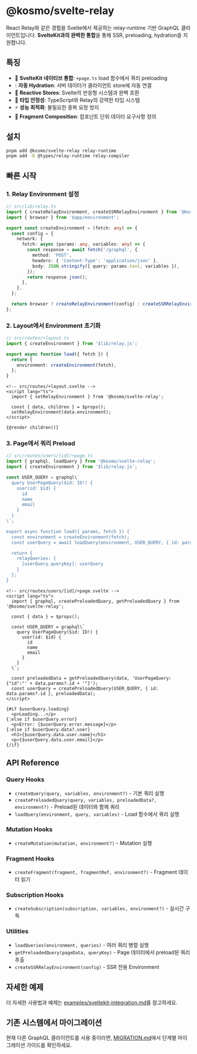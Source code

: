 # @kosmo/svelte-relay

React Relay와 같은 경험을 Svelte에서 제공하는 relay-runtime 기반 GraphQL 클라이언트입니다.
**SvelteKit과의 완벽한 통합**을 통해 SSR, preloading, hydration을 지원합니다.

## 특징

- 🚀 **SvelteKit 네이티브 통합**: `+page.ts` load 함수에서 쿼리 preloading
- 💧 **자동 Hydration**: 서버 데이터가 클라이언트 store에 자동 연결
- 🔄 **Reactive Stores**: Svelte의 반응형 시스템과 완벽 호환
- 🎯 **타입 안정성**: TypeScript와 Relay의 강력한 타입 시스템
- ⚡ **성능 최적화**: 불필요한 중복 요청 방지
- 🧩 **Fragment Composition**: 컴포넌트 단위 데이터 요구사항 정의

## 설치

```bash
pnpm add @kosmo/svelte-relay relay-runtime
pnpm add -D @types/relay-runtime relay-compiler
```

## 빠른 시작

### 1. Relay Environment 설정

```typescript
// src/lib/relay.ts
import { createRelayEnvironment, createSSRRelayEnvironment } from '@kosmo/svelte-relay';
import { browser } from '$app/environment';

export const createEnvironment = (fetch: any) => {
  const config = {
    network: {
      fetch: async (params: any, variables: any) => {
        const response = await fetch('/graphql', {
          method: 'POST',
          headers: { 'Content-Type': 'application/json' },
          body: JSON.stringify({ query: params.text, variables }),
        });
        return response.json();
      },
    },
  };

  return browser ? createRelayEnvironment(config) : createSSRRelayEnvironment(config);
};
```

### 2. Layout에서 Environment 초기화

```typescript
// src/routes/+layout.ts
import { createEnvironment } from '$lib/relay.js';

export async function load({ fetch }) {
  return {
    environment: createEnvironment(fetch),
  };
}
```

```svelte
<!-- src/routes/+layout.svelte -->
<script lang="ts">
  import { setRelayEnvironment } from '@kosmo/svelte-relay';

  const { data, children } = $props();
  setRelayEnvironment(data.environment);
</script>

{@render children()}
```

### 3. Page에서 쿼리 Preload

```typescript
// src/routes/users/[id]/+page.ts
import { graphql, loadQuery } from '@kosmo/svelte-relay';
import { createEnvironment } from '$lib/relay.js';

const USER_QUERY = graphql\`
  query UserPageQuery($id: ID!) {
    user(id: $id) {
      id
      name
      email
    }
  }
\`;

export async function load({ params, fetch }) {
  const environment = createEnvironment(fetch);
  const userQuery = await loadQuery(environment, USER_QUERY, { id: params.id });

  return {
    relayQueries: {
      [userQuery.queryKey]: userQuery
    }
  };
}
```

```svelte
<!-- src/routes/users/[id]/+page.svelte -->
<script lang="ts">
  import { graphql, createPreloadedQuery, getPreloadedQuery } from '@kosmo/svelte-relay';
  
  const { data } = $props();
  
  const USER_QUERY = graphql\`
    query UserPageQuery($id: ID!) {
      user(id: $id) {
        id
        name
        email
      }
    }
  \`;
  
  const preloadedData = getPreloadedQuery(data, 'UserPageQuery:{"id":"' + data.params?.id + '"}');
  const userQuery = createPreloadedQuery(USER_QUERY, { id: data.params?.id }, preloadedData);
</script>

{#if $userQuery.loading}
  <p>Loading...</p>
{:else if $userQuery.error}
  <p>Error: {$userQuery.error.message}</p>
{:else if $userQuery.data?.user}
  <h1>{$userQuery.data.user.name}</h1>
  <p>{$userQuery.data.user.email}</p>
{/if}
```

## API Reference

### Query Hooks

- `createQuery(query, variables, environment?)` - 기본 쿼리 실행
- `createPreloadedQuery(query, variables, preloadedData?, environment?)` - Preload된 데이터와 함께 쿼리
- `loadQuery(environment, query, variables)` - Load 함수에서 쿼리 실행

### Mutation Hooks

- `createMutation(mutation, environment?)` - Mutation 실행

### Fragment Hooks

- `createFragment(fragment, fragmentRef, environment?)` - Fragment 데이터 읽기

### Subscription Hooks

- `createSubscription(subscription, variables, environment?)` - 실시간 구독

### Utilities

- `loadQueries(environment, queries)` - 여러 쿼리 병렬 실행
- `getPreloadedQuery(pageData, queryKey)` - Page 데이터에서 preload된 쿼리 추출
- `createSSRRelayEnvironment(config)` - SSR 전용 Environment

## 자세한 예제

더 자세한 사용법과 예제는 [examples/sveltekit-integration.md](./examples/sveltekit-integration.md)를 참고하세요.

## 기존 시스템에서 마이그레이션

현재 다른 GraphQL 클라이언트를 사용 중이라면, [MIGRATION.md](./MIGRATION.md)에서 단계별 마이그레이션 가이드를 확인하세요.
